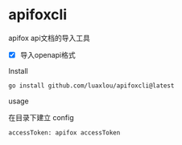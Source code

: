 # apifoxcli

apifox api文档的导入工具


-[x] 导入openapi格式
 
Install 

```bash
go install github.com/luaxlou/apifoxcli@latest
```

usage

在目录下建立 config

```
accessToken: apifox accessToken
```